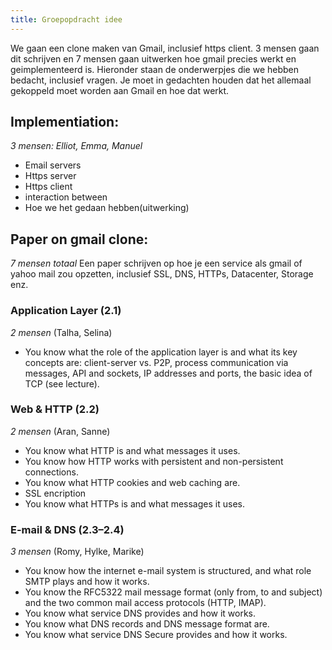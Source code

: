 ```yaml
---
title: Groepopdracht idee
---
```

We gaan een clone maken van Gmail, inclusief https client. 3 mensen gaan dit schrijven en 7 mensen gaan uitwerken hoe gmail precies werkt en geimplementeerd is. Hieronder staan de onderwerpjes die we hebben bedacht, inclusief vragen. Je moet in gedachten houden dat het allemaal gekoppeld moet worden aan Gmail en hoe dat werkt. 

## Implementiation:
*3 mensen: Elliot, Emma, Manuel*
- Email servers
- Https server 
- Https client
- interaction between
- Hoe we het gedaan hebben(uitwerking)

## Paper on gmail clone:
*7 mensen totaal*
Een paper schrijven op hoe je een service als gmail of yahoo mail zou opzetten, inclusief SSL, DNS, HTTPs, Datacenter, Storage enz. 

### Application Layer (2.1) 
*2 mensen* (Talha, Selina)
- You know what the role of the application layer is and what its key concepts are: client-server vs. P2P, process communication via messages, API and sockets, IP addresses and ports, the basic idea of TCP (see lecture).

### Web & HTTP (2.2)
*2 mensen* (Aran, Sanne)
- You know what HTTP is and what messages it uses.
- You know how HTTP works with persistent and non-persistent connections.
- You know what HTTP cookies and web caching are.
- SSL encription 
- You know what HTTPs is and what messages it uses. 

### E-mail & DNS (2.3–2.4)
*3 mensen* (Romy, Hylke, Marike)
- You know how the internet e-mail system is structured, and what role SMTP plays and how it works.
- You know the RFC5322 mail message format (only from, to and subject) and the two common mail access protocols (HTTP, IMAP).
- You know what service DNS provides and how it works.
- You know what DNS records and DNS message format are.
- You know what service DNS Secure provides and how it works. 